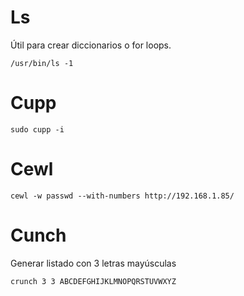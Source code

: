 # Ls
Útil para crear diccionarios o for loops.
```
/usr/bin/ls -1
```

# Cupp
```
sudo cupp -i
```

# Cewl
```
cewl -w passwd --with-numbers http://192.168.1.85/
```

# Cunch
Generar listado con 3 letras mayúsculas
```
crunch 3 3 ABCDEFGHIJKLMNOPQRSTUVWXYZ
```
